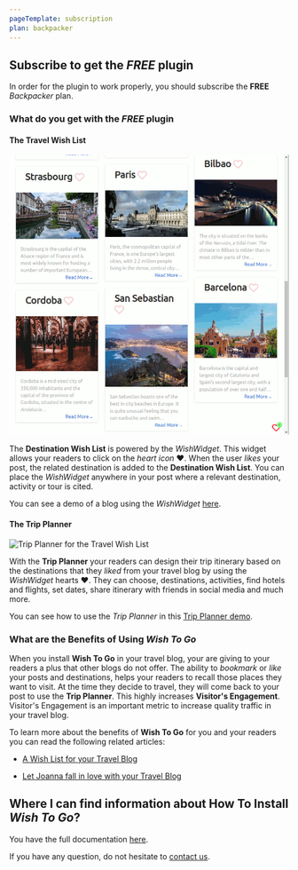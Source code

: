 ```yaml
---
pageTemplate: subscription
plan: backpacker
---
```


## Subscribe to get the _FREE_ plugin

In order for the plugin to work properly, you should subscribe the **FREE** _Backpacker_ plan.

### What do you get with the _FREE_ plugin

#### The Travel Wish List

![Travel Wish List](../../../images/click-on-the-hearts-animation.gif)

The **Destination Wish List** is powered by the _WishWidget_. This widget allows your readers to click on the _heart icon_ ❤️. When the user _likes_ your post, the related destination is added to the **Destination Wish List**. You can place the _WishWidget_ anywhere in your post where a relevant destination, activity or tour is cited.

You can see a demo of a blog using the _WishWidget_ [here](/blog/).

#### The Trip Planner

![Trip Planner for the Travel Wish List](../../../images/plan-a-trip-animation.gif)

With the **Trip Planner** your readers can design their trip itinerary based on the destinations that they _liked_ from your travel blog by using the _WishWidget_ hearts ❤️. They can choose, destinations, activities, find hotels and flights, set dates, share itinerary with friends in social media and much more.

You can see how to use the _Trip Planner_ in this [Trip Planner demo](/trip-planner/).

### What are the Benefits of Using _Wish To Go_

When you install **Wish To Go** in your travel blog, your are giving to your readers a plus that other blogs do not offer. The ability to _bookmark_ or _like_ your posts and destinations, helps your readers to recall those places they want to visit. At the time they decide to travel, they will come back to your post to use the **Trip Planner**. This highly increases **Visitor's Engagement**. Visitor's Engagement is an important metric to increase quality traffic in your travel blog. 

To learn more about the benefits of **Wish To Go** for you and your readers you can read the following related articles:

- [A Wish List for your Travel Blog](/travel-blog-monetization/destination-wish-list-for-your-travel-blog/)

- [Let Joanna fall in love with your Travel Blog](/stories/joanna/)

## Where I can find information about How To Install _Wish To Go_?

You have the full documentation [here](/how-to-use/).

If you have any question, do not hesitate to [contact us](/contact/).
